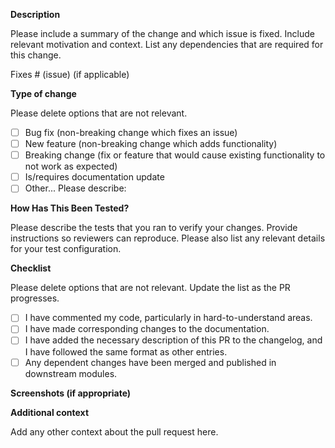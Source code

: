 **Description**

Please include a summary of the change and which issue is fixed. Include relevant motivation and context. List any dependencies that are required for this change.

Fixes # (issue) (if applicable)

**Type of change**

Please delete options that are not relevant.

- [ ] Bug fix (non-breaking change which fixes an issue)
- [ ] New feature (non-breaking change which adds functionality)
- [ ] Breaking change (fix or feature that would cause existing functionality to not work as expected)
- [ ] Is/requires documentation update
- [ ] Other... Please describe:

**How Has This Been Tested?**

Please describe the tests that you ran to verify your changes. Provide instructions so reviewers can reproduce. Please also list any relevant details for your test configuration.

**Checklist**

Please delete options that are not relevant. Update the list as the PR progresses.

- [ ] I have commented my code, particularly in hard-to-understand areas.
- [ ] I have made corresponding changes to the documentation.
- [ ] I have added the necessary description of this PR to the changelog, and I have followed the same format as other entries.
- [ ] Any dependent changes have been merged and published in downstream modules.

**Screenshots (if appropriate)**

**Additional context**

Add any other context about the pull request here.
